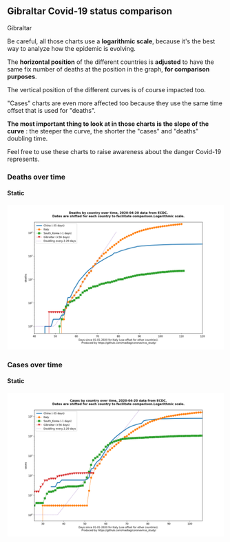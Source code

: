 ## Gibraltar Covid-19 status comparison 

Gibraltar



Be careful, all those charts use a **logarithmic scale**, because it's the best way to analyze how the epidemic is evolving.
 
The **horizontal position** of the different countries is **adjusted** to have the same fix number of deaths at the position in the graph, **for comparison purposes**.

The vertical position of the different curves is of course impacted too.

"Cases" charts are even more affected too because they use the same time offset that is used for "deaths".

**The most important thing to look at in those charts is the slope of the curve** : the steeper the curve, the shorter the "cases" and "deaths" doubling time.

Feel free to use these charts to raise awareness about the danger Covid-19 represents. 


 
### Deaths over time
 
#### Static
![Gibraltar covid-19 deaths static chart](https://raw.githubusercontent.com/madlag/coronavirus_study/master/notebooks/graphs/2020-04-20/countries/Gibraltar/2020-04-20_Gibraltar_deaths.png "Gibraltar covid-19 deaths static chart")   

 
### Cases over time
 
#### Static
![Gibraltar covid-19 cases static chart](https://raw.githubusercontent.com/madlag/coronavirus_study/master/notebooks/graphs/2020-04-20/countries/Gibraltar/2020-04-20_Gibraltar_cases.png "Gibraltar covid-19 cases static chart")   

